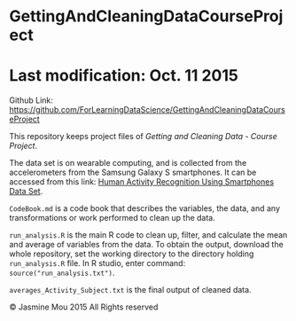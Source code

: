 # GettingAndCleaningDataCourseProject
# Last modification: Oct. 11 2015
Github Link: https://github.com/ForLearningDataScience/GettingAndCleaningDataCourseProject

This repository keeps project files of *Getting and Cleaning Data - Course Project*. 

The data set is on wearable computing, and is collected from the accelerometers from the Samsung Galaxy S smartphones. It can be accessed from this link: [Human Activity Recognition Using Smartphones Data Set](http://archive.ics.uci.edu/ml/datasets/Human+Activity+Recognition+Using+Smartphones). 

`CodeBook.md` is a code book that describes the variables, the data, and any transformations or work performed to clean up the data. 

`run_analysis.R` is the main R code to clean up, filter, and calculate the mean and average of variables from the data.
To obtain the output, download the whole repository, set the working directory to the directory holding `run_analysis.R` file. In R studio, enter command: `source("run_analysis.txt")`. 

`averages_Activity_Subject.txt` is the final output of cleaned data. 




© Jasmine Mou 2015 All Rights reserved

